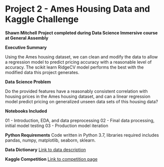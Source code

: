 # Project 2 - Ames Housing Data and Kaggle Challenge

**Shawn Mitchell**
**Project completed during Data Science Immersive course at General Assembly**


**Executive Summary**

Using the Ames housing dataset, we can clean and modify the data to allow a regression model to predict pricing accuracy with a reasonable level of accuracy.  The scikit learn RidgeCV model performs the best with the modified data this project generates.

**Data Science Problem**

Do the provided features have a reasonably consistent correlation with housing prices in the Ames housing dataset, and can a linear regression model predict pricing on generalized unseen data sets of this housing data?

**Notebooks Included**

01 - Introduction, EDA, and data preprocessing
02 - Final data processing, initial model testing
03 - Production model iteration

**Python Requirements**
Code written in Python 3.7, libraries required includes pandas, numpy, matplotlib, seaborn, sklearn.

**Data Dictionary**
[Link to data description](http://jse.amstat.org/v19n3/decock/DataDocumentation.txt)

**Kaggle Competition**
[Link to competition page](https://www.kaggle.com/c/dsi-us-6-project-2-regression-challenge/leaderboard)